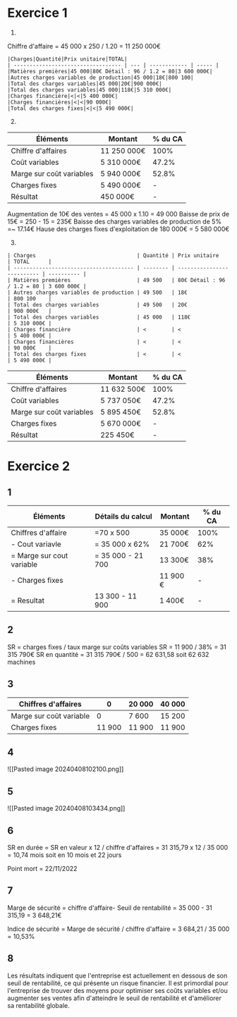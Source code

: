 # Exercice 1

1. 
Chiffre d'affaire = 45 000 x 250 / 1.20 = 11 250 000€

```sheet
|Charges|Quantité|Prix unitaire|TOTAL|
| ---------------------------------- | --- | ------------ | ----- |
|Matières premières|45 000|80€ Détail : 96 / 1.2 = 80|3 600 000€|
|Autres charges variables de production|45 000|18€|800 100|
|Total des charges variables|45 000|20€|900 000€|
|Total des charges variables|45 000|118€|5 310 000€|
|Charges financière|<|<|5 400 000€|
|Charges financières|<|<|90 000€|
|Total des charges fixes|<|<|5 490 000€|
```

2. 

| Éléments                 | Montant     | % du CA |
| ------------------------ | ----------- | ------- |
| Chiffre d'affaires       | 11 250 000€ | 100%    |
| Coût variables           | 5 310 000€  | 47.2%   |
| Marge sur coût variables | 5 940 000€  | 52.8%   |
| Charges fixes            | 5 490 000€  | -       |
| Résultat                 | 450 000€    | -       |
Augmentation de 10€ des ventes = 45 000 x 1.10 = 49 000
Baisse de prix de 15€ = 250 - 15 = 235€
Baisse des charges variables de production de 5% =~ 17.14€
Hause des charges fixes d'exploitation de 180 000€ = 5 580 000€

3. 


```sheet
| Charges                                | Quantité | Prix unitaire              | TOTAL      |
| -------------------------------------- | -------- | -------------------------- | ---------- |
| Matières premières                     | 49 500   | 80€ Détail : 96 / 1.2 = 80 | 3 600 000€ |
| Autres charges variables de production | 49 500   | 18€                        | 800 100    |
| Total des charges variables            | 49 500   | 20€                        | 900 000€   |
| Total des charges variables            | 45 000   | 118€                       | 5 310 000€ |
| Charges financière                     | <        | <                          | 5 400 000€ |
| Charges financières                    | <        | <                          | 90 000€    |
| Total des charges fixes                | <        | <                          | 5 490 000€ |
```

| Éléments                 | Montant     | % du CA |
| ------------------------ | ----------- | ------- |
| Chiffre d'affaires       | 11 632 500€ | 100%    |
| Coût variables           | 5 737 050€  | 47.2%   |
| Marge sur coût variables | 5 895 450€  | 52.8%   |
| Charges fixes            | 5 670 000€  | -       |
| Résultat                 | 225 450€    | -       |



# Exercice 2

## 1

| Éléments                  | Détails du calcul | Montant  | % du CA |
| ------------------------- | ----------------- | -------- | ------- |
| Chiffres d'affaire        | =70 x 500         | 35 000€  | 100%    |
| - Cout variavle           | = 35 000 x 62%    | 21 700€  | 62%     |
| = Marge sur cout variable | = 35 000 - 21 700 | 13 300€  | 38%     |
| - Charges fixes           |                   | 11 900 € | -       |
| = Resultat                | 13 300 - 11 900   | 1 400€   | -       |

## 2

SR = charges fixes / taux marge sur coûts variables
SR = 11 900 / 38% = 31 315 790€
SR en quantité = 31 315 790€ / 500 = 62 631,58 soit 62 632 machines

## 3


| Chiffres d'affaires     | 0      | 20 000 | 40 000 |
| ----------------------- | ------ | ------ | ------ |
| Marge sur coût variable | 0      | 7 600  | 15 200 |
| Charges fixes           | 11 900 | 11 900 | 11 900 |

## 4

![[Pasted image 20240408102100.png]]

## 5

![[Pasted image 20240408103434.png]]

## 6

SR en durée = SR en valeur x 12 / chiffre d'affaires = 31 315,79 x 12 / 35 000 = 10,74 mois soit en 10 mois et 22 jours

Point mort = 22/11/2022

## 7

Marge de sécurité = chiffre d'affaire- Seuil de rentabilité = 35 000 - 31 315,19 = 3 648,21€

Indice de sécurité = Marge de sécurité / chiffre d'affaire = 3 684,21 / 35 000 = 10,53%
## 8

Les résultats indiquent que l'entreprise est actuellement en dessous de son seuil de rentabilité, ce qui présente un risque financier. Il est primordial pour l'entreprise de trouver des moyens pour optimiser ses coûts variables et/ou augmenter ses ventes afin d'atteindre le seuil de rentabilité et d'améliorer sa rentabilité globale.